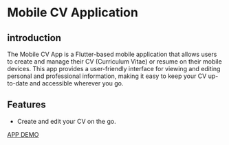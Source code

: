 # Mobile CV Application


## introduction
The Mobile CV App is a Flutter-based mobile application that allows users to create and manage their CV (Curriculum Vitae) or resume on their mobile devices. This app provides a user-friendly interface for viewing and editing personal and professional information, making it easy to keep your CV up-to-date and accessible wherever you go.

## Features

- Create and edit your CV on the go.

[APP DEMO](https://appetize.io/app/2t672hxpeohh6rvl6m34ugt2qi?device=pixel6&osVersion=12.0&scale=75)
